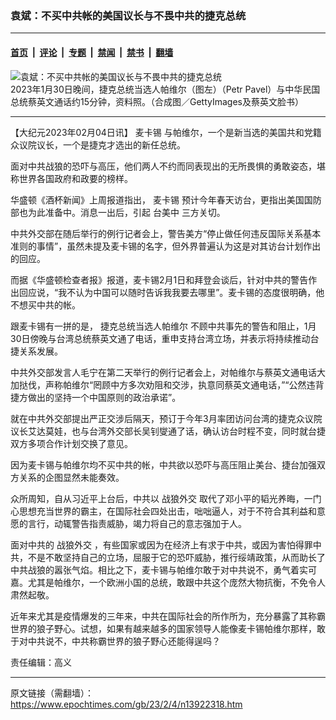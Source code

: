 ### 袁斌：不买中共帐的美国议长与不畏中共的捷克总统

---

#### [首页](../../../..?n13922318) &nbsp;|&nbsp; [评论](../../../../../epoch-comment?n13922318) &nbsp;|&nbsp; [专题](../../../../../epoch-special?n13922318) &nbsp;|&nbsp; [禁闻](../../../../../epoch-news?n13922318) &nbsp;|&nbsp; [禁书](../../../../../books?n13922318) &nbsp;|&nbsp; [翻墙](https://github.com/gfw-breaker/nogfw/blob/master/README.md?n13922318)


<div><img alt="袁斌：不买中共帐的美国议长与不畏中共的捷克总统" class="attachment-djy_600_400 size-djy_600_400 wp-post-image" src="https://i.epochtimes.com/assets/uploads/2023/01/id13919382-2301310529032378-600x400.jpg"/>
<div class="caption">
 2023年1月30日晚间，捷克总统当选人帕维尔（图左）（Petr Pavel）与中华民国总统蔡英文通话约15分钟，资料照。（合成图／GettyImages及蔡英文脸书）
</div></div><hr/><div class="post_content" id="artbody" itemprop="articleBody">
 <!-- article content begin -->
 <p>
  【大纪元2023年02月04日讯】
  <ok href="https://www.epochtimes.com/gb/tag/%E9%BA%A6%E5%8D%A1%E9%94%A1.html">
   麦卡锡
  </ok>
  与帕维尔，一个是新当选的美国共和党籍众议院议长，一个是捷克才选出的新任总统。
 </p>
 <p>
  面对中共战狼的恐吓与高压，他们两人不约而同表现出的无所畏惧的勇敢姿态，堪称世界各国政府和政要的榜样。
 </p>
 <p>
  华盛顿《酒杯新闻》上周报道指出，
  <ok href="https://www.epochtimes.com/gb/tag/%E9%BA%A6%E5%8D%A1%E9%94%A1.html">
   麦卡锡
  </ok>
  预计今年春天访台，更指出美国国防部也为此准备中。消息一出后，引起
  <ok href="https://www.epochtimes.com/gb/tag/%E5%8F%B0%E7%BE%8E%E4%B8%AD.html">
   台美中
  </ok>
  三方关切。
 </p>
 <p>
  中共外交部在随后举行的例行记者会上，警告美方“停止做任何违反国际关系基本准则的事情”，虽然未提及麦卡锡的名字，但外界普遍认为这是对其访台计划作出的回应。
 </p>
 <p>
  而据《华盛顿检查者报》报道，麦卡锡2月1日和拜登会谈后，针对中共的警告作出回应说，“我不认为中国可以随时告诉我我要去哪里”。麦卡锡的态度很明确，他不想买中共的帐。
 </p>
 <p>
  跟麦卡锡有一拼的是，
  <ok href="https://www.epochtimes.com/gb/tag/%E6%8D%B7%E5%85%8B%E6%80%BB%E7%BB%9F%E5%BD%93%E9%80%89%E4%BA%BA%E5%B8%95%E7%BB%B4%E5%B0%94.html">
   捷克总统当选人帕维尔
  </ok>
  不顾中共事先的警告和阻止，1月30日傍晚与台湾总统蔡英文通了电话，重申支持台湾立场，并表示将持续推动台捷关系发展。
 </p>
 <p>
  中共外交部发言人毛宁在第二天举行的例行记者会上，对帕维尔与蔡英文通电话大加挞伐，声称帕维尔“罔顾中方多次劝阻和交涉，执意同蔡英文通电话，”“公然违背捷方做出的坚持一个中国原则的政治承诺”。
 </p>
 <p>
  就在中共外交部提出严正交涉后隔天，预订于今年3月率团访问台湾的捷克众议院议长艾达莫娃，也与台湾外交部长吴钊燮通了话，确认访台时程不变，同时就台捷双方多项合作计划交换了意见。
 </p>
 <p>
  因为麦卡锡与帕维尔均不买中共的帐，中共欲以恐吓与高压阻止美台、捷台加强双方关系的企图显然未能奏效。
 </p>
 <p>
  众所周知，自从习近平上台后，中共以
  <ok href="https://www.epochtimes.com/gb/tag/%E6%88%98%E7%8B%BC%E5%A4%96%E4%BA%A4.html">
   战狼外交
  </ok>
  取代了邓小平的韬光养晦，一门心思想充当世界的霸主，在国际社会四处出击，咄咄逼人，对于不符合其利益和意愿的言行，动辄警告指责威胁，竭力将自己的意志强加于人。
 </p>
 <p>
  面对中共的
  <ok href="https://www.epochtimes.com/gb/tag/%E6%88%98%E7%8B%BC%E5%A4%96%E4%BA%A4.html">
   战狼外交
  </ok>
  ，有些国家或因为在经济上有求于中共，或因为害怕得罪中共，不是不敢坚持自己的立场，屈服于它的恐吓威胁，推行绥靖政策，从而助长了中共战狼的嚣张气焰。相比之下，麦卡锡与帕维尔敢于对中共说不，勇气着实可嘉。尤其是帕维尔，一个欧洲小国的总统，敢跟中共这个庞然大物抗衡，不免令人肃然起敬。
 </p>
 <p>
  近年来尤其是疫情爆发的三年来，中共在国际社会的所作所为，充分暴露了其称霸世界的狼子野心。试想，如果有越来越多的国家领导人能像麦卡锡帕维尔那样，敢于对中共说不，中共称霸世界的狼子野心还能得逞吗？
 </p>
 <p>
  责任编辑：高义
 </p>
 <!-- article content end -->
 <div id="below_article_ad">
 </div>
</div>


---

原文链接（需翻墙）：https://www.epochtimes.com/gb/23/2/4/n13922318.htm